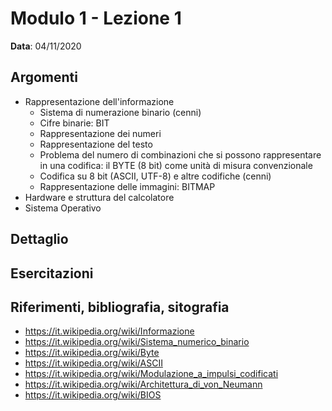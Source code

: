 # Modulo 1 - Lezione 1

__Data__: 04/11/2020

## Argomenti

- Rappresentazione dell'informazione
  - Sistema di numerazione binario (cenni)
  - Cifre binarie: BIT
  - Rappresentazione dei numeri
  - Rappresentazione del testo
  - Problema del numero di combinazioni che si possono rappresentare in una codifica: il BYTE (8 bit) come unità di misura convenzionale
  - Codifica su 8 bit (ASCII, UTF-8) e altre codifiche (cenni)
  - Rappresentazione delle immagini: BITMAP
- Hardware e struttura del calcolatore
- Sistema Operativo

## Dettaglio


## Esercitazioni


## Riferimenti, bibliografia, sitografia

- https://it.wikipedia.org/wiki/Informazione
- https://it.wikipedia.org/wiki/Sistema_numerico_binario
- https://it.wikipedia.org/wiki/Byte
- https://it.wikipedia.org/wiki/ASCII
- https://it.wikipedia.org/wiki/Modulazione_a_impulsi_codificati
- https://it.wikipedia.org/wiki/Architettura_di_von_Neumann
- https://it.wikipedia.org/wiki/BIOS